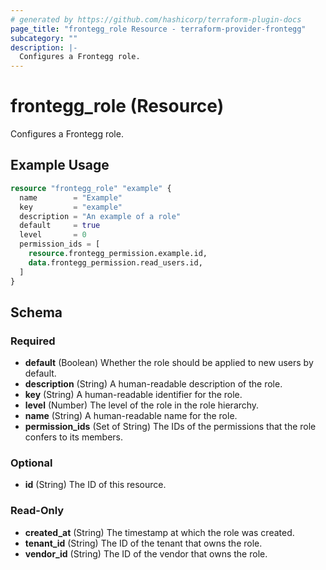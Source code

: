 ```yaml
---
# generated by https://github.com/hashicorp/terraform-plugin-docs
page_title: "frontegg_role Resource - terraform-provider-frontegg"
subcategory: ""
description: |-
  Configures a Frontegg role.
---
```


# frontegg_role (Resource)

Configures a Frontegg role.

## Example Usage

```terraform
resource "frontegg_role" "example" {
  name        = "Example"
  key         = "example"
  description = "An example of a role"
  default     = true
  level       = 0
  permission_ids = [
    resource.frontegg_permission.example.id,
    data.frontegg_permission.read_users.id,
  ]
}
```

<!-- schema generated by tfplugindocs -->
## Schema

### Required

- **default** (Boolean) Whether the role should be applied to new users by default.
- **description** (String) A human-readable description of the role.
- **key** (String) A human-readable identifier for the role.
- **level** (Number) The level of the role in the role hierarchy.
- **name** (String) A human-readable name for the role.
- **permission_ids** (Set of String) The IDs of the permissions that the role confers to its members.

### Optional

- **id** (String) The ID of this resource.

### Read-Only

- **created_at** (String) The timestamp at which the role was created.
- **tenant_id** (String) The ID of the tenant that owns the role.
- **vendor_id** (String) The ID of the vendor that owns the role.


